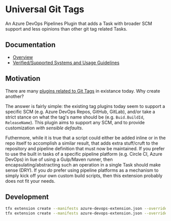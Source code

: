 # Universal Git Tags

An Azure DevOps Pipelines Plugin that adds a Task with broader SCM support and less opinions than other git tag related Tasks.

## Documentation

* [Overview](./docs/Overview.md)
* [Verified/Supported Systems and Usage Guidelines](./docs/VerifiedSystems.md)

## Motivation

There are many [plugins related to Git Tags](https://marketplace.visualstudio.com/search?term=git%20tag&target=AzureDevOps&category=All%20categories&sortBy=Relevance) in existance today. Why create another?

The answer is fairly simple: the existing tag plugins today seem to support a specific SCM (e.g. Azure DevOps Repos, GitHub, GitLab), and/or take a strict stance on what the tag's name should be (e.g. `Buid.BuildId`, `ReleaseName`). This plugin aims to support any SCM, and to provide customization *with sensible defaults*.

Futhermore, while it is true that a script could either be added inline or in the repo itself to accomplish a similar result, that adds extra stuff/cruft to the repository and pipeline definition that must now be maintained. If you prefer to use the built in tasks of a specific pipeline platform (e.g. Circle CI, Azure DevOps) in liue of using a Gulp/Maven runner, then encapsulating/abstracting such an operation in a single Task should make sense (DRY). If you *do* prefer using pipeline platforms as a mechanism to simply kick off your own custom build scripts, then this extension probably does not fit your needs.

## Development

```sh
tfx extension create --manifests azure-devops-extension.json --overrides-file configs/beta.json
tfx extension create --manifests azure-devops-extension.json --overrides-file configs/live.json
```
